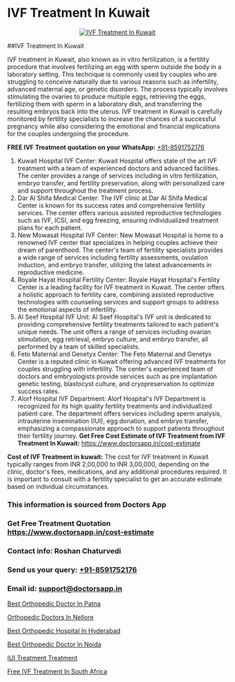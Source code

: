 # IVF Treatment In Kuwait

<p align="center">
  <a href="https://doctorsapp.in/treatment/ivf-treatment">
    <img src="https://doctorsapp.co.in/uploads/treatment_image/ICSI.jpg" alt="IVF Treatment In Kuwait">
  </a>
</p>
##IVF Treatment In Kuwait

IVF treatment in Kuwait, also known as in vitro fertilization, is a fertility procedure that involves fertilizing an egg with sperm outside the body in a laboratory setting. This technique is commonly used by couples who are struggling to conceive naturally due to various reasons such as infertility, advanced maternal age, or genetic disorders. The process typically involves stimulating the ovaries to produce multiple eggs, retrieving the eggs, fertilizing them with sperm in a laboratory dish, and transferring the resulting embryos back into the uterus. IVF treatment in Kuwait is carefully monitored by fertility specialists to increase the chances of a successful pregnancy while also considering the emotional and financial implications for the couples undergoing the procedure.

**FREE IVF Treatment quotation on your WhatsApp:**  [+91-8591752176](https://api.whatsapp.com/send?phone=8591752176)

1) Kuwait Hospital IVF Center: Kuwait Hospital offers state of the art IVF treatment with a team of experienced doctors and advanced facilities. The center provides a range of services including in vitro fertilization, embryo transfer, and fertility preservation, along with personalized care and support throughout the treatment process.
2) Dar Al Shifa Medical Center: The IVF clinic at Dar Al Shifa Medical Center is known for its success rates and comprehensive fertility services. The center offers various assisted reproductive technologies such as IVF, ICSI, and egg freezing, ensuring individualized treatment plans for each patient.
3) New Mowasat Hospital IVF Center: New Mowasat Hospital is home to a renowned IVF center that specializes in helping couples achieve their dream of parenthood. The center's team of fertility specialists provides a wide range of services including fertility assessments, ovulation induction, and embryo transfer, utilizing the latest advancements in reproductive medicine.
4) Royale Hayat Hospital Fertility Center: Royale Hayat Hospital's Fertility Center is a leading facility for IVF treatment in Kuwait. The center offers a holistic approach to fertility care, combining assisted reproductive technologies with counseling services and support groups to address the emotional aspects of infertility.
5) Al Seef Hospital IVF Unit: Al Seef Hospital's IVF unit is dedicated to providing comprehensive fertility treatments tailored to each patient's unique needs. The unit offers a range of services including ovarian stimulation, egg retrieval, embryo culture, and embryo transfer, all performed by a team of skilled specialists.
6) Feto Maternal and Genetyx Center: The Feto Maternal and Genetyx Center is a reputed clinic in Kuwait offering advanced IVF treatments for couples struggling with infertility. The center's experienced team of doctors and embryologists provide services such as pre implantation genetic testing, blastocyst culture, and cryopreservation to optimize success rates.
7) Alorf Hospital IVF Department: Alorf Hospital's IVF Department is recognized for its high quality fertility treatments and individualized patient care. The department offers services including sperm analysis, intrauterine insemination (IUI), egg donation, and embryo transfer, emphasizing a compassionate approach to support patients throughout their fertility journey.
**Get Free Cost Estimate of IVF Treatment from IVF Treatment In Kuwait:** https://www.doctorsapp.in/cost-estimate

**Cost of IVF Treatment in kuwait:**
The cost for IVF treatment in Kuwait typically ranges from INR 2,00,000 to INR 3,00,000, depending on the clinic, doctor's fees, medications, and any additional procedures required. It is important to consult with a fertility specialist to get an accurate estimate based on individual circumstances.

### This information is sourced from Doctors App 
### Get Free Treatment Quotation https://www.doctorsapp.in/cost-estimate
### Contact info: Roshan Chaturvedi 
### Send us your query: [+91-8591752176](https://api.whatsapp.com/send?phone=8591752176) 
### Email id: support@doctorsapp.in

[Best Orthopedic Doctor In Patna](https://www.linkedin.com/pulse/best-orthopedic-doctor-patna-doctorsapp-chittagong-hiwte?trackingId=09ItkcHbLtJ1qnKSBpsf4w%3D%3D&lipi=urn%3Ali%3Apage%3Ad_flagship3_company_admin%3BddPc4oDaSTuh6mJcYb9fAg%3D%3D)

[Orthopedic Doctors In Nellore](https://www.linkedin.com/pulse/orthopedic-doctors-nellore-doctorsapp-rajshahi-b2sce?trackingId=Ucz1%2BRF7aoxuPs6frhI88A%3D%3D&lipi=urn%3Ali%3Apage%3Ad_flagship3_company_admin%3BtGKQvLKET%2FOkWlJl4W0MBA%3D%3D)

[Best Orthopedic Hospital In Hyderabad](https://medium.com/@vimalrana22/best-orthopedic-hospital-in-hyderabad-e7492a968a31)

[Best Orthopedic Doctor In Noida](https://medium.com/@vimalrana22/best-orthopedic-doctor-in-noida-5fe7448c5c3c)

[IUI Treatment Treatment](https://doctors-apps.github.io/doctorsapp/iui-treatment-treatment)

[Free IVF Treatment In South Africa](https://doctors-apps.github.io/doctorsapp/free-ivf-treatment-in-south-africa)

